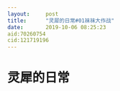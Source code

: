 ```yaml
---
layout:     post
title:      "灵犀的日常#01袜袜大作战"
date:       2019-10-06 08:25:23
aid:70260754
cid:121719196
---
```


# 灵犀的日常
